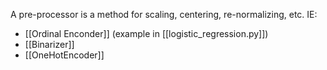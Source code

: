 A pre-processor is a method for scaling, centering, re-normalizing, etc.
IE:

- [[Ordinal Enconder]] (example in [[logistic_regression.py]])
- [[Binarizer]]
- [[OneHotEncoder]]
